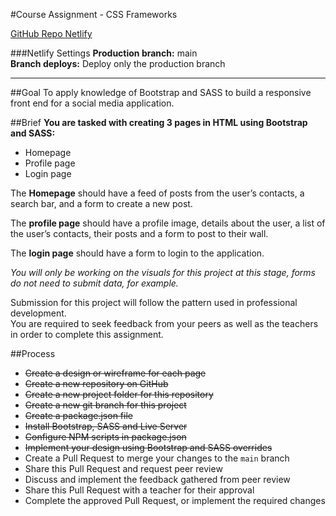 #Course Assignment - CSS Frameworks

[GitHub Repo
](https://github.com/siljeangelvik/demo-bootstrap1/blob/origin/notes.md)
[Netlify](https://frameworks-ca.netlify.app/)

###Netlify Settings
**Production branch:** main  
**Branch deploys:** Deploy only the production branch

---

##Goal
To apply knowledge of Bootstrap and SASS to build a responsive front end for a social media application.

##Brief
**You are tasked with creating 3 pages in HTML using Bootstrap and SASS:**

* Homepage
* Profile page
* Login page

The **Homepage** should have a feed of posts from the user’s contacts, a search bar, and a form to create a new post.

The **profile page** should have a profile image, details about the user, a list of the user’s contacts, their posts and a form to post to their wall.

The **login page** should have a form to login to the application.

_You will only be working on the visuals for this project at this stage, forms do not need to submit data, for example._

Submission for this project will follow the pattern used in professional development.   
You are required to seek feedback from your peers as well as the teachers in order to complete this assignment.  

##Process

* ~~Create a design or wireframe for each page~~  
* ~~Create a new repository on GitHub~~  
* ~~Create a new project folder for this repository~~
* ~~Create a new git branch for this project~~  
* ~~Create a package.json file~~  
* ~~Install Bootstrap, SASS and Live Server~~  
* ~~Configure NPM scripts in package.json~~  
* ~~Implement your design using Bootstrap and SASS overrides~~  
* Create a Pull Request to merge your changes to the `main` branch  
* Share this Pull Request and request peer review  
* Discuss and implement the feedback gathered from peer review  
* Share this Pull Request with a teacher for their approval  
* Complete the approved Pull Request, or implement the required changes  



